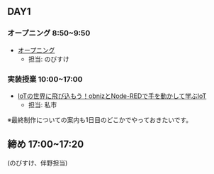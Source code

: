 ## DAY1

### オープニング 8:50~9:50

- [オープニング](https://docs.google.com/presentation/d/1bzPLWglOwr6XTZnwSMDL107jzDGkJukPtKrnuYMIm1s/edit?usp=sharing)
    - 担当: のびすけ

### 実装授業 10:00~17:00

- [IoTの世界に飛び込もう！obnizとNode-REDで手を動かして学ぶIoT](./dev_lesson)
    - 担当: 私市

※最終制作についての案内も1日目のどこかでやっておきたいです。

## 締め 17:00~17:20

(のびすけ、伴野担当)
